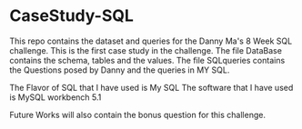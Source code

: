 # CaseStudy-SQL

This repo contains the dataset and queries for the Danny Ma's 8 Week SQL challenge.
This is the first case study in the challenge.
The file DataBase contains the schema, tables and the values.
The file SQLqueries contains the Questions posed by Danny and the queries in MY SQL.

The Flavor of SQL that I have used is My SQL
The software that I have used is MySQL workbench 5.1

Future Works will also contain the bonus question for this challenge.

